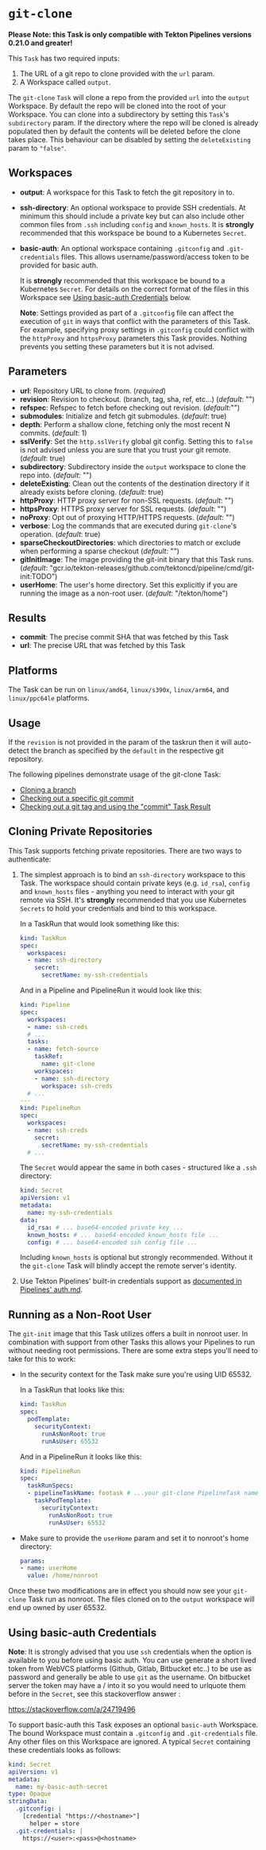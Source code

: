 # `git-clone`

**Please Note: this Task is only compatible with Tekton Pipelines versions 0.21.0 and greater!**

This `Task` has two required inputs:

1. The URL of a git repo to clone provided with the `url` param.
2. A Workspace called `output`.

The `git-clone` `Task` will clone a repo from the provided `url` into the
`output` Workspace. By default the repo will be cloned into the root of
your Workspace. You can clone into a subdirectory by setting this `Task`'s
`subdirectory` param. If the directory where the repo will be cloned is
already populated then by default the contents will be deleted before the
clone takes place. This behaviour can be disabled by setting the
`deleteExisting` param to `"false"`.

## Workspaces

* **output**: A workspace for this Task to fetch the git repository in to.
* **ssh-directory**: An optional workspace to provide SSH credentials. At
  minimum this should include a private key but can also include other common
  files from `.ssh` including `config` and `known_hosts`. It is **strongly**
  recommended that this workspace be bound to a Kubernetes `Secret`.
* **basic-auth**: An optional workspace containing `.gitconfig` and
  `.git-credentials` files. This allows username/password/access token to be
  provided for basic auth.

  It is **strongly** recommended that this workspace be bound to a Kubernetes
  `Secret`. For details on the correct format of the files in this Workspace
  see [Using basic-auth Credentials](#using-basic-auth-credentials) below.

  **Note**: Settings provided as part of a `.gitconfig` file can affect the
  execution of `git` in ways that conflict with the parameters of this Task.
  For example, specifying proxy settings in `.gitconfig` could conflict with
  the `httpProxy` and `httpsProxy` parameters this Task provides. Nothing
  prevents you setting these parameters but it is not advised.

## Parameters

* **url**: Repository URL to clone from. (_required_)
* **revision**: Revision to checkout. (branch, tag, sha, ref, etc...) (_default_: "")
* **refspec**: Refspec to fetch before checking out revision. (_default_:"")
* **submodules**: Initialize and fetch git submodules. (_default_: true)
* **depth**: Perform a shallow clone, fetching only the most recent N commits. (_default_: 1)
* **sslVerify**: Set the `http.sslVerify` global git config. Setting this to `false` is not advised unless you are sure that you trust your git remote. (_default_: true)
* **subdirectory**: Subdirectory inside the `output` workspace to clone the repo into. (_default:_ "")
* **deleteExisting**: Clean out the contents of the destination directory if it already exists before cloning. (_default_: true)
* **httpProxy**: HTTP proxy server for non-SSL requests. (_default_: "")
* **httpsProxy**: HTTPS proxy server for SSL requests. (_default_: "")
* **noProxy**: Opt out of proxying HTTP/HTTPS requests. (_default_: "")
* **verbose**: Log the commands that are executed during `git-clone`'s operation. (_default_: true)
* **sparseCheckoutDirectories**: which directories to match or exclude when performing a sparse checkout (_default_: "")
* **gitInitImage**: The image providing the git-init binary that this Task runs. (_default_: "gcr.io/tekton-releases/github.com/tektoncd/pipeline/cmd/git-init:TODO")
* **userHome**: The user's home directory. Set this explicitly if you are running the image as a non-root user. (_default_: "/tekton/home")

## Results

* **commit**: The precise commit SHA that was fetched by this Task
* **url**: The precise URL that was fetched by this Task

## Platforms

The Task can be run on `linux/amd64`, `linux/s390x`, `linux/arm64`, and `linux/ppc64le` platforms.

## Usage

If the `revision` is not provided in the param of the taskrun
then it will auto-detect the branch as specified by the `default`
in the respective git repository.

The following pipelines demonstrate usage of the git-clone Task:

- [Cloning a branch](./samples/git-clone-checking-out-a-branch.yaml)
- [Checking out a specific git commit](./samples/git-clone-checking-out-a-commit.yaml)
- [Checking out a git tag and using the "commit" Task Result](./samples/using-git-clone-result.yaml)

## Cloning Private Repositories

This Task supports fetching private repositories. There are two ways to
authenticate:

1. The simplest approach is to bind an `ssh-directory` workspace to this
Task. The workspace should contain private keys (e.g. `id_rsa`), `config`
and `known_hosts` files - anything you need to interact with your git remote
via SSH. It's **strongly** recommended that you use Kubernetes `Secrets` to
hold your credentials and bind to this workspace.

    In a TaskRun that would look something like this:

    ```yaml
    kind: TaskRun
    spec:
      workspaces:
      - name: ssh-directory
        secret:
          secretName: my-ssh-credentials
    ```

    And in a Pipeline and PipelineRun it would look like this:

    ```yaml
    kind: Pipeline
    spec:
      workspaces:
      - name: ssh-creds
      # ...
      tasks:
      - name: fetch-source
        taskRef:
          name: git-clone
        workspaces:
        - name: ssh-directory
          workspace: ssh-creds
      # ...
    ---
    kind: PipelineRun
    spec:
      workspaces:
      - name: ssh-creds
        secret:
          secretName: my-ssh-credentials
      # ...
    ```

    The `Secret` would appear the same in both cases - structured like a `.ssh`
    directory:

    ```yaml
    kind: Secret
    apiVersion: v1
    metadata:
      name: my-ssh-credentials
    data:
      id_rsa: # ... base64-encoded private key ...
      known_hosts: # ... base64-encoded known_hosts file ...
      config: # ... base64-encoded ssh config file ...
    ```

    Including `known_hosts` is optional but strongly recommended. Without it
    the `git-clone` Task will blindly accept the remote server's identity.

2. Use Tekton Pipelines' built-in credentials support as [documented in
Pipelines' auth.md](https://github.com/tektoncd/pipeline/blob/master/docs/auth.md).

## Running as a Non-Root User

The `git-init` image that this Task utilizes offers a built in nonroot
user. In combination with support from other Tasks this allows your
Pipelines to run without needing root permissions. There are some extra
steps you'll need to take for this to work:

- In the security context for the Task make sure you're using UID 65532.

    In a TaskRun that looks like this:

    ```yaml
    kind: TaskRun
    spec:
      podTemplate:
        securityContext:
          runAsNonRoot: true
          runAsUser: 65532
    ```

    And in a PipelineRun it looks like this:

    ```yaml
    kind: PipelineRun
    spec:
      taskRunSpecs:
      - pipelineTaskName: footask # ...your git-clone PipelineTask name...
        taskPodTemplate:
          securityContext:
            runAsNonRoot: true
            runAsUser: 65532
    ```

- Make sure to provide the `userHome` param and set it to nonroot's
home directory:

    ```yaml
    params:
    - name: userHome
      value: /home/nonroot
    ```

Once these two modifications are in effect you should now see your
`git-clone` Task run as nonroot. The files cloned on to the `output`
workspace will end up owned by user 65532.

## Using basic-auth Credentials

**Note**: It is strongly advised that you use `ssh` credentials when the option
is available to you before using basic auth. You can use generate a short
lived token from WebVCS platforms (Github, Gitlab, Bitbucket etc..) to be use
as password and generally be able to use `git` as the username.
On bitbucket server the token may have a / into it so you would need
to urlquote them before in the `Secret`, see this stackoverflow answer :

https://stackoverflow.com/a/24719496 

To support basic-auth this Task exposes an optional `basic-auth` Workspace.
The bound Workspace must contain a `.gitconfig` and `.git-credentials` file.
Any other files on this Workspace are ignored. A typical `Secret` containing
these credentials looks as follows:

```yaml
kind: Secret
apiVersion: v1
metadata:
  name: my-basic-auth-secret
type: Opaque
stringData:
  .gitconfig: |
    [credential "https://<hostname>"]
      helper = store
  .git-credentials: |
    https://<user>:<pass>@<hostname>
```

